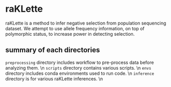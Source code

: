 # raKLette
raKLette is a method to infer negative selection from population sequencing dataset. We attempt to use allele frequency information, on top of polymorphic status, to increase power in detecting selection.

## summary of each directories
`preprocessing` directory includes workflow to pre-process data before analyzing them. \n
`scripts` directory contains various scripts. \n
`envs` directory includes conda environments used to run code. \n
`inference` directory is for various raKLette inferences. \n